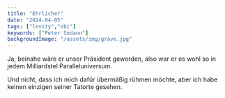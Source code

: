 ```yaml
---
title: "Ehrlicher"
date: "2024-04-05"
tags: ["levity","obi"]
keywords: ["Peter Sodann"]
backgroundImage: "/assets/img/grave.jpg"
---
```

Ja, beinahe wäre er unser Präsident geworden, also war er es wohl so in jedem Milliardstel Paralleluniversum.

Und nicht, dass ich mich dafür übermäßig rühmen möchte, aber ich habe keinen einzigen seiner Tatorte gesehen.